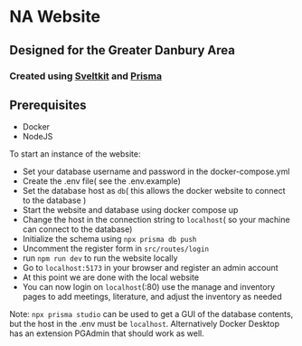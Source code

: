 # NA Website

## Designed for the Greater Danbury Area

### Created using [Sveltkit](https://kit.svelte.dev/docs/introduction) and [Prisma](https://www.prisma.io/docs)

## Prerequisites

- Docker
- NodeJS

To start an instance of the website:

- Set your database username and password in the docker-compose.yml
- Create the .env file( see the .env.example)
- Set the database host as `db`( this allows the docker website to connect to the database )
- Start the website and database using docker compose up
- Change the host in the connection string to `localhost`( so your machine can connect to the database)
- Initialize the schema using `npx prisma db push`
- Uncomment the register form in `src/routes/login`
- run `npm run dev` to run the website locally
- Go to `localhost:5173` in your browser and register an admin account
- At this point we are done with the local website
- You can now login on `localhost`(:80) use the manage and inventory pages to add meetings, literature, and adjust the inventory as needed

Note: `npx prisma studio` can be used to get a GUI of the database contents, but the host in the .env must be `localhost`. Alternatively Docker Desktop has an extension PGAdmin that should work as well.
